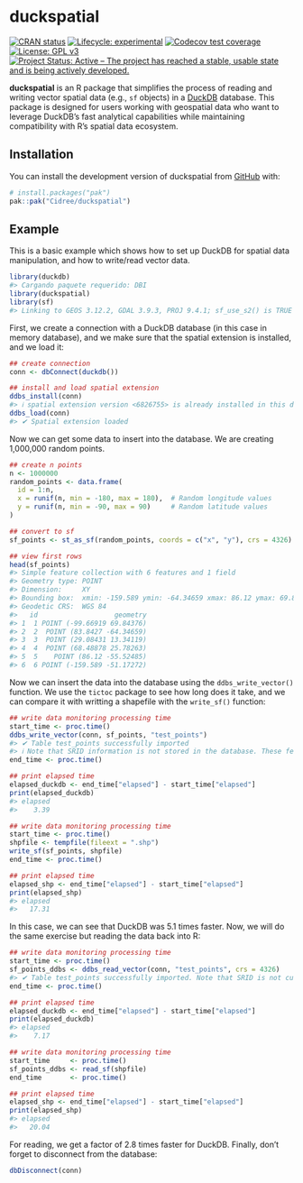 
<!-- README.md is generated from README.Rmd. Please edit that file -->

# duckspatial

<!-- badges: start -->

[![CRAN
status](https://www.r-pkg.org/badges/version/duckspatial)](https://CRAN.R-project.org/package=duckspatial)
[![Lifecycle:
experimental](https://img.shields.io/badge/lifecycle-experimental-orange.svg)](https://lifecycle.r-lib.org/articles/stages.html#experimental)
[![Codecov test
coverage](https://codecov.io/gh/Cidree/duckspatial/graph/badge.svg)](https://app.codecov.io/gh/Cidree/duckspatial)
[![License: GPL
v3](https://img.shields.io/badge/License-GPLv3-blue.svg)](https://www.gnu.org/licenses/gpl-3.0)
[![Project Status: Active – The project has reached a stable, usable
state and is being actively
developed.](https://www.repostatus.org/badges/latest/active.svg)](https://www.repostatus.org/#active)
<!-- badges: end -->

**duckspatial** is an R package that simplifies the process of reading
and writing vector spatial data (e.g., `sf` objects) in a
[DuckDB](https://duckdb.org/) database. This package is designed for
users working with geospatial data who want to leverage DuckDB’s fast
analytical capabilities while maintaining compatibility with R’s spatial
data ecosystem.

## Installation

You can install the development version of duckspatial from
[GitHub](https://github.com/) with:

``` r
# install.packages("pak")
pak::pak("Cidree/duckspatial")
```

## Example

This is a basic example which shows how to set up DuckDB for spatial
data manipulation, and how to write/read vector data.

``` r
library(duckdb)
#> Cargando paquete requerido: DBI
library(duckspatial)
library(sf)
#> Linking to GEOS 3.12.2, GDAL 3.9.3, PROJ 9.4.1; sf_use_s2() is TRUE
```

First, we create a connection with a DuckDB database (in this case in
memory database), and we make sure that the spatial extension is
installed, and we load it:

``` r
## create connection
conn <- dbConnect(duckdb())

## install and load spatial extension
ddbs_install(conn)
#> ℹ spatial extension version <6826755> is already installed in this database
ddbs_load(conn)
#> ✔ Spatial extension loaded
```

Now we can get some data to insert into the database. We are creating
1,000,000 random points.

``` r
## create n points
n <- 1000000
random_points <- data.frame(
  id = 1:n,
  x = runif(n, min = -180, max = 180),  # Random longitude values
  y = runif(n, min = -90, max = 90)     # Random latitude values
)

## convert to sf
sf_points <- st_as_sf(random_points, coords = c("x", "y"), crs = 4326)

## view first rows
head(sf_points)
#> Simple feature collection with 6 features and 1 field
#> Geometry type: POINT
#> Dimension:     XY
#> Bounding box:  xmin: -159.589 ymin: -64.34659 xmax: 86.12 ymax: 69.84376
#> Geodetic CRS:  WGS 84
#>   id                   geometry
#> 1  1 POINT (-99.66919 69.84376)
#> 2  2  POINT (83.8427 -64.34659)
#> 3  3  POINT (29.08431 13.34119)
#> 4  4  POINT (68.48878 25.78263)
#> 5  5    POINT (86.12 -55.52485)
#> 6  6 POINT (-159.589 -51.17272)
```

Now we can insert the data into the database using the
`ddbs_write_vector()` function. We use the `tictoc` package to see how
long does it take, and we can compare it with writting a shapefile with
the `write_sf()` function:

``` r
## write data monitoring processing time
start_time <- proc.time()
ddbs_write_vector(conn, sf_points, "test_points")
#> ✔ Table test_points successfully imported
#> ℹ Note that SRID information is not stored in the database. These features may be added in the future.
end_time <- proc.time()

## print elapsed time
elapsed_duckdb <- end_time["elapsed"] - start_time["elapsed"]
print(elapsed_duckdb)
#> elapsed 
#>    3.39
```

``` r
## write data monitoring processing time
start_time <- proc.time()
shpfile <- tempfile(fileext = ".shp")
write_sf(sf_points, shpfile)
end_time <- proc.time()

## print elapsed time
elapsed_shp <- end_time["elapsed"] - start_time["elapsed"]
print(elapsed_shp)
#> elapsed 
#>   17.31
```

In this case, we can see that DuckDB was 5.1 times faster. Now, we will
do the same exercise but reading the data back into R:

``` r
## write data monitoring processing time
start_time <- proc.time()
sf_points_ddbs <- ddbs_read_vector(conn, "test_points", crs = 4326)
#> ✔ Table test_points successfully imported. Note that SRID is not currently stored in the database.
end_time <- proc.time()

## print elapsed time
elapsed_duckdb <- end_time["elapsed"] - start_time["elapsed"]
print(elapsed_duckdb)
#> elapsed 
#>    7.17
```

``` r
## write data monitoring processing time
start_time     <- proc.time()
sf_points_ddbs <- read_sf(shpfile)
end_time       <- proc.time()

## print elapsed time
elapsed_shp <- end_time["elapsed"] - start_time["elapsed"]
print(elapsed_shp)
#> elapsed 
#>   20.04
```

For reading, we get a factor of 2.8 times faster for DuckDB. Finally,
don’t forget to disconnect from the database:

``` r
dbDisconnect(conn)
```
